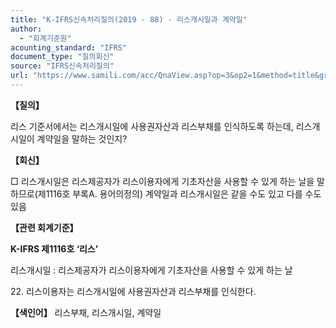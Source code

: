 ```yaml
---
title: "K-IFRS신속처리질의(2019 - 88) - 리스개시일과 계약일"
author:
  - "회계기준원"
acounting_standard: "IFRS"
document_type: "질의회신"
source: "IFRS신속처리질의"
url: "https://www.samili.com/acc/QnaView.asp?op=3&op2=1&method=title&group=2124-15;1&orgcode=3&searchword=&page=35&code=K%2DIFRS%EC%8B%A0%EC%86%8D%EC%B2%98%EB%A6%AC%EC%A7%88%EC%9D%98%2D88%3A201912"
---
```

**【질의】**

  

리스 기준서에서는 리스개시일에 사용권자산과 리스부채를 인식하도록 하는데, 리스개시일이 계약일을 말하는 것인지?

  
  

**【회신】**

  

□ 리스개시일은 리스제공자가 리스이용자에게 기초자산을 사용할 수 있게 하는 날을 말하므로(제1116호 부록A. 용어의정의) 계약일과 리스개시일은 같을 수도 있고 다를 수도 있음

  
  

**【관련 회계기준】**

  

**K-IFRS 제1116호 ‘리스’**

  

리스개시일 : 리스제공자가 리스이용자에게 기초자산을 사용할 수 있게 하는 날

  

22\. 리스이용자는 리스개시일에 사용권자산과 리스부채를 인식한다.

  
  

**【색인어】** 리스부채, 리스개시일, 계약일
